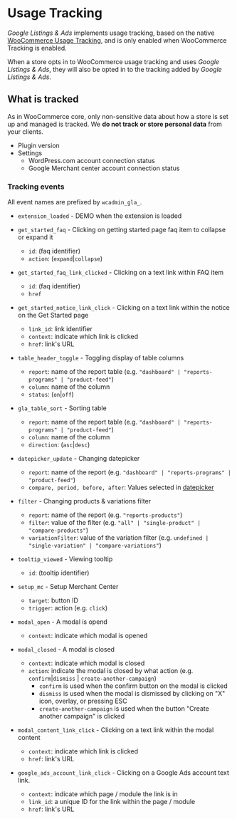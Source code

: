# Usage Tracking

_Google Listings & Ads_ implements usage tracking, based on the native [WooCommerce Usage Tracking](https://woocommerce.com/usage-tracking/), and is only enabled when WooCommerce Tracking is enabled.

When a store opts in to WooCommerce usage tracking and uses _Google Listings & Ads_, they will also be opted in to the tracking added by _Google Listings & Ads_.

## What is tracked

As in WooCommerce core, only non-sensitive data about how a store is set up and managed is tracked. We **do not track or store personal data** from your clients.

* Plugin version
* Settings
  * WordPress.com account connection status
  * Google Merchant center account connection status

<!-- TODO: add more tracking information -->

### Tracking events

All event names are prefixed by `wcadmin_gla_`.

* `extension_loaded` - DEMO when the extension is loaded

* `get_started_faq` - Clicking on getting started page faq item to collapse or expand it
  * `id`: (faq identifier)
  * `action`: (`expand`|`collapse`)

* `get_started_faq_link_clicked` - Clicking on a text link within FAQ item
  * `id`: (faq identifier)
  * `href`

* `get_started_notice_link_click` - Clicking on a text link within the notice on the Get Started page
  * `link_id`: link identifier
  * `context`: indicate which link is clicked
  * `href`: link's URL

* `table_header_toggle` - Toggling display of table columns
  * `report`: name of the report table (e.g. `"dashboard" | "reports-programs" | "product-feed"`)
  * `column`: name of the column
  * `status`: (`on`|`off`)

* `gla_table_sort` - Sorting table
  * `report`: name of the report table (e.g. `"dashboard" | "reports-programs" | "product-feed"`)
  * `column`: name of the column
  * `direction`: (`asc`|`desc`)

* `datepicker_update` - Changing datepicker
  * `report`: name of the report (e.g. `"dashboard" | "reports-programs" | "product-feed"`)
  * `compare, period, before, after`: Values selected in [datepicker](https://woocommerce.github.io/woocommerce-admin/#/components/packages/date-range-filter-picker/README?id=props)

* `filter` - Changing products & variations filter
  * `report`: name of the report (e.g. `"reports-products"`)
  * `filter`: value of the filter (e.g. `"all" | "single-product" | "compare-products"`)
  * `variationFilter`: value of the variation filter (e.g. `undefined | "single-variation" | "compare-variations"`)

* `tooltip_viewed` - Viewing tooltip
  * `id`: (tooltip identifier)

* `setup_mc` - Setup Merchant Center
  * `target`: button ID
  * `trigger`: action (e.g. `click`)

* `modal_open` - A modal is opend
  * `context`: indicate which modal is opened

* `modal_closed` - A modal is closed
  * `context`: indicate which modal is closed
  * `action`: indicate the modal is closed by what action (e.g. `confirm`|`dismiss` | `create-another-campaign`)
    * `confirm` is used when the confirm button on the modal is clicked
    * `dismiss` is used when the modal is dismissed by clicking on "X" icon, overlay, or pressing ESC
    * `create-another-campaign` is used when the button "Create another campaign" is clicked

* `modal_content_link_click` - Clicking on a text link within the modal content
  * `context`: indicate which link is clicked
  * `href`: link's URL

* `google_ads_account_link_click` - Clicking on a Google Ads account text link.
  * `context`: indicate which page / module the link is in
  * `link_id`: a unique ID for the link within the page / module
  * `href`: link's URL

<!-- -- >
## Developer Info
All new tracking info should be updated in this readme.

New snapshot data for **WC Tracker** should be hooked into `Tracking\Events\TrackerSnapshot::include_snapshot_data()`.

New **Tracks** events should be created in `Tracking\Events\Events` (extending `Tracking\Events\BaseEvent`), and need to be registered in `Tracking\Events\EventTracking::$events`. They should also be registered in the `Internal\DependencyManagement\CoreServiceProvider` class:

```php
$this->conditionally_share_with_tags( Loaded::class );
```

 /Dev Info -->

